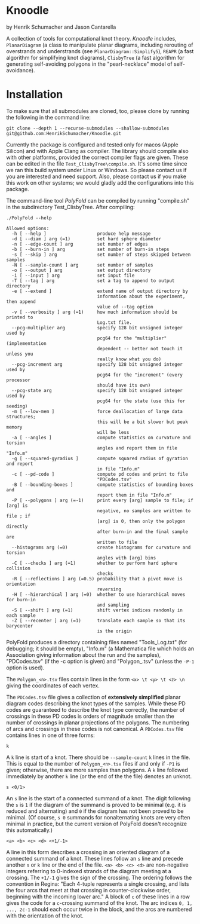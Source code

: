 # Knoodle
by Henrik Schumacher and Jason Cantarella

A collection of tools for computational knot theory. _Knoodle_ includes, `PlanarDiagram` (a class to manipulate planar diagrams, including rerouting of overstrands and understrands (see `PlanarDiagram::Simplify5`),  `REAPR` (a fast algorithm for simplifying knot diagrams), `ClisbyTree` (a fast algorithm for generating self-avoiding polygons in the "pearl-necklace" model of self-avoidance).

# Installation

To make sure that all submodules are cloned, too, please clone by running the following in the command line:

    git clone --depth 1 --recurse-submodules --shallow-submodules git@github.com:HenrikSchumacher/Knoodle.git

Currently the package is configured and tested only for macos (Apple Silicon) and with Apple Clang as compiler. The library should compile also with other platforms, provided the correct compiler flags are given. These can be edited in the file `Test_ClisbyTree\compile.sh`. It's some time since we ran this build system under Linux or Windows. So please contact us if you are interested and need support. Also, please contact us if you make this work on other systems; we would gladly add the configurations into this package.

The command-line tool _PolyFold_ can be compiled by running "compile.sh" in the subdirectory Test_ClisbyTree. After compiling:

```
./PolyFold --help

Allowed options:
  -h [ --help ]                   produce help message
  -d [ --diam ] arg (=1)          set hard sphere diameter
  -n [ --edge-count ] arg         set number of edges
  -b [ --burn-in ] arg            set number of burn-in steps
  -s [ --skip ] arg               set number of steps skipped between samples
  -N [ --sample-count ] arg       set number of samples
  -o [ --output ] arg             set output directory
  -i [ --input ] arg              set input file
  -T [ --tag ] arg                set a tag to append to output directory
  -e [ --extend ]                 extend name of output directory by 
                                  information about the experiment, then append
                                  value of --tag option
  -v [ --verbosity ] arg (=1)     how much information should be printed to 
                                  Log.txt file.
  --pcg-multiplier arg            specify 128 bit unsigned integer used by 
                                  pcg64 for the "multiplier" (implementation 
                                  dependent -- better not touch it unless you 
                                  really know what you do)
  --pcg-increment arg             specify 128 bit unsigned integer used by 
                                  pcg64 for the "increment" (every processor 
                                  should have its own)
  --pcg-state arg                 specify 128 bit unsigned integer used by 
                                  pcg64 for the state (use this for seeding)
  -m [ --low-mem ]                force deallocation of large data structures; 
                                  this will be a bit slower but peak memory 
                                  will be less
  -a [ --angles ]                 compute statistics on curvature and torsion 
                                  angles and report them in file "Info.m"
  -g [ --squared-gyradius ]       compute squared radius of gyration and report
                                  in file "Info.m"
  -c [ --pd-code ]                compute pd codes and print to file 
                                  "PDCodes.tsv"
  -B [ --bounding-boxes ]         compute statistics of bounding boxes and 
                                  report them in file "Info.m"
  -P [ --polygons ] arg (=-1)     print every [arg] sample to file; if [arg] is
                                  negative, no samples are written to file ; if
                                  [arg] is 0, then only the polygon directly 
                                  after burn-in and the final sample are 
                                  written to file
  --histograms arg (=0)           create histograms for curvature and torsion 
                                  angles with [arg] bins
  -C [ --checks ] arg (=1)        whether to perform hard sphere collision 
                                  checks
  -R [ --reflections ] arg (=0.5) probability that a pivot move is orientation 
                                  reversing
  -H [ --hierarchical ] arg (=0)  whether to use hierarchical moves for burn-in
                                  and sampling
  -S [ --shift ] arg (=1)         shift vertex indices randomly in each sample
  -Z [ --recenter ] arg (=1)      translate each sample so that its barycenter 
                                  is the origin
```

PolyFold produces a directory containing files named "Tools_Log.txt" (for debugging; it should be empty), "Info.m" (a Mathematica file which holds an Association giving information about the run and the samples), "PDCodes.tsv" (if the -c option is given) and "Polygon_<n>.tsv" (unless the `-P-1` option is used). 

The `Polygon_<n>.tsv` files contain lines in the form ```<x> \t <y> \t <z> \n``` giving the coordinates of each vertex. 

The `PDCodes.tsv` file gives a collection of **extensively simplified** planar diagram codes describing the knot types of the samples. While these PD codes are guaranteed to describe the knot type correctly, the number of crossings in these PD codes is orders of magnitude smaller than the number of crossings in planar projections of the polygons. The numbering of arcs and crossings in these codes is not canonical. A `PDCodes.tsv` file contains lines in one of three forms:

```k  ```

A `k` line is start of a knot. There should be `--sample-count` `k` lines in the file. This is equal to the number of `Polygon_<n>.tsv` files if and only if `-P1` is given; otherwise, there are more samples than polygons. A `k` line followed immediately by another `k` line (or the end of the the file) denotes an unknot.

```s <0/1>```

An `s` line is the start of a connected summand of a knot. The digit following the `s` is `1` if the diagram of the summand is proved to be minimal (e.g. it is reduced and alternating) and `0` if the diagram has not been proved to be minimal. (Of course, `s 0` summands for nonalternating knots are very often minimal in practice, but the current version of PolyFold doesn't recognize this automatically.)

```<a> <b> <c> <d> <+1/-1>```

A line in this form describes a crossing in an oriented diagram of a connected summand of a knot. These lines follow an `s` line and precede another `s` or `k` line or the end of the file. `<a> <b> <c> <d>` are non-negative integers referring to 0-indexed strands of the diagram meeting at a crossing. The `+1/-1` gives the sign of the crossing. The ordering follows the convention in Regina: "Each 4-tuple represents a single crossing, and lists the four arcs that meet at that crossing in counter-clockwise order, beginning with the incoming lower arc." A block of `c` of these lines in a row gives the code for a `c`-crossing summand of the knot. The arc indices `0, 1, ..., 2c-1` should each occur twice in the block, and the arcs are numbered with the orientation of the knot.
